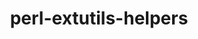 ---
title: "perl-extutils-helpers"
layout: cache
categories: [package, develop]
meta: {"versions": ["0.026"], "compilers": ["gcc@=11.4.0"], "oss": ["ubuntu22.04"], "platforms": ["linux"], "targets": ["x86_64_v3"], "stacks": ["e4s", "root"], "num_specs": 4, "num_specs_by_stack": {"root": 4, "e4s": 4}}
spec_details: [{"hash": "6c6hbxf232nq3iz5qerckvddfmuxpha4", "compiler": "gcc@=11.4.0", "versions": ["0.026"], "os": "ubuntu22.04", "platform": "linux", "target": "x86_64_v3", "variants": ["build_system=perl"], "stacks": ["root", "e4s"], "size": "-", "tarball": "https://binaries.spack.io/develop/build_cache/linux-ubuntu22.04-x86_64_v3/gcc-11.4.0/perl-extutils-helpers-0.026/linux-ubuntu22.04-x86_64_v3-gcc-11.4.0-perl-extutils-helpers-0.026-6c6hbxf232nq3iz5qerckvddfmuxpha4.spack"}, {"hash": "in7iej4bn4n2udnkzefebiuewbg3xyht", "compiler": "gcc@=11.4.0", "versions": ["0.026"], "os": "ubuntu22.04", "platform": "linux", "target": "x86_64_v3", "variants": ["build_system=perl"], "stacks": ["root", "e4s"], "size": "-", "tarball": "https://binaries.spack.io/develop/build_cache/linux-ubuntu22.04-x86_64_v3/gcc-11.4.0/perl-extutils-helpers-0.026/linux-ubuntu22.04-x86_64_v3-gcc-11.4.0-perl-extutils-helpers-0.026-in7iej4bn4n2udnkzefebiuewbg3xyht.spack"}, {"hash": "7jealgqdshwt46my2jnyvw3cj6zj24wx", "compiler": "gcc@=11.4.0", "versions": ["0.026"], "os": "ubuntu22.04", "platform": "linux", "target": "x86_64_v3", "variants": ["build_system=perl"], "stacks": ["root", "e4s"], "size": "-", "tarball": "https://binaries.spack.io/develop/build_cache/linux-ubuntu22.04-x86_64_v3/gcc-11.4.0/perl-extutils-helpers-0.026/linux-ubuntu22.04-x86_64_v3-gcc-11.4.0-perl-extutils-helpers-0.026-7jealgqdshwt46my2jnyvw3cj6zj24wx.spack"}, {"hash": "dfvfj65j43iflfcinjpdv4xh22kmakwi", "compiler": "gcc@=11.4.0", "versions": ["0.026"], "os": "ubuntu22.04", "platform": "linux", "target": "x86_64_v3", "variants": ["build_system=perl"], "stacks": ["root", "e4s"], "size": "-", "tarball": "https://binaries.spack.io/develop/build_cache/linux-ubuntu22.04-x86_64_v3/gcc-11.4.0/perl-extutils-helpers-0.026/linux-ubuntu22.04-x86_64_v3-gcc-11.4.0-perl-extutils-helpers-0.026-dfvfj65j43iflfcinjpdv4xh22kmakwi.spack"}]
---